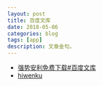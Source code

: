 ```yaml
---
layout: post
title: 百度文库
date: 2018-05-06
categories: blog
tags: [app]
description: 文章金句。
---
```



- [强势安利免费下载#百度文库](http://www.lukou.com/userfeed/14032886)
- [hiwenku](http://www.hiwenku.com/#)
